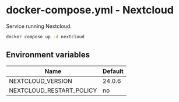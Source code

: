 # docker-compose.yml - Nextcloud

Service running Nextcloud.

```bash
docker compose up -d nextcloud
```

## Environment variables

| **Name**                 | **Default** |
| ------------------------ | ----------- |
| NEXTCLOUD_VERSION        | 24.0.6      |
| NEXTCLOUD_RESTART_POLICY | no          |
